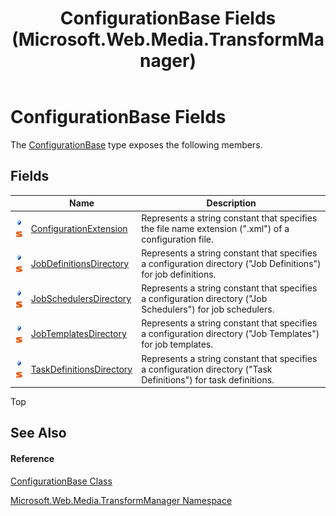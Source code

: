 ﻿---
title: ConfigurationBase Fields (Microsoft.Web.Media.TransformManager)
TOCTitle: ConfigurationBase Fields
ms:assetid: Fields.T:Microsoft.Web.Media.TransformManager.ConfigurationBase
ms:mtpsurl: https://msdn.microsoft.com/en-us/library/microsoft.web.media.transformmanager.configurationbase_fields(v=VS.90)
ms:contentKeyID: 35520867
ms.date: 06/14/2012
mtps_version: v=VS.90
---

# ConfigurationBase Fields

The [ConfigurationBase](configurationbase-class-microsoft-web-media-transformmanager.md) type exposes the following members.

## Fields

<table>
<thead>
<tr class="header">
<th> </th>
<th>Name</th>
<th>Description</th>
</tr>
</thead>
<tbody>
<tr class="odd">
<td><img src="images/Dd565979.pubfield(en-us,VS.90).gif" title="Public field" alt="Public field" /><img src="images/Dd565979.static(en-us,VS.90).gif" title="Static member" alt="Static member" /></td>
<td><a href="configurationbase-configurationextension-field-microsoft-web-media-transformmanager.md">ConfigurationExtension</a></td>
<td>Represents a string constant that specifies the file name extension (&quot;.xml&quot;) of a configuration file.</td>
</tr>
<tr class="even">
<td><img src="images/Dd565979.pubfield(en-us,VS.90).gif" title="Public field" alt="Public field" /><img src="images/Dd565979.static(en-us,VS.90).gif" title="Static member" alt="Static member" /></td>
<td><a href="configurationbase-jobdefinitionsdirectory-field-microsoft-web-media-transformmanager.md">JobDefinitionsDirectory</a></td>
<td>Represents a string constant that specifies a configuration directory (&quot;Job Definitions&quot;) for job definitions.</td>
</tr>
<tr class="odd">
<td><img src="images/Dd565979.pubfield(en-us,VS.90).gif" title="Public field" alt="Public field" /><img src="images/Dd565979.static(en-us,VS.90).gif" title="Static member" alt="Static member" /></td>
<td><a href="configurationbase-jobschedulersdirectory-field-microsoft-web-media-transformmanager.md">JobSchedulersDirectory</a></td>
<td>Represents a string constant that specifies a configuration directory (&quot;Job Schedulers&quot;) for job schedulers.</td>
</tr>
<tr class="even">
<td><img src="images/Dd565979.pubfield(en-us,VS.90).gif" title="Public field" alt="Public field" /><img src="images/Dd565979.static(en-us,VS.90).gif" title="Static member" alt="Static member" /></td>
<td><a href="configurationbase-jobtemplatesdirectory-field-microsoft-web-media-transformmanager.md">JobTemplatesDirectory</a></td>
<td>Represents a string constant that specifies a configuration directory (&quot;Job Templates&quot;) for job templates.</td>
</tr>
<tr class="odd">
<td><img src="images/Dd565979.pubfield(en-us,VS.90).gif" title="Public field" alt="Public field" /><img src="images/Dd565979.static(en-us,VS.90).gif" title="Static member" alt="Static member" /></td>
<td><a href="configurationbase-taskdefinitionsdirectory-field-microsoft-web-media-transformmanager.md">TaskDefinitionsDirectory</a></td>
<td>Represents a string constant that specifies a configuration directory (&quot;Task Definitions&quot;) for task definitions.</td>
</tr>
</tbody>
</table>


Top

## See Also

#### Reference

[ConfigurationBase Class](configurationbase-class-microsoft-web-media-transformmanager.md)

[Microsoft.Web.Media.TransformManager Namespace](microsoft-web-media-transformmanager-namespace.md)

